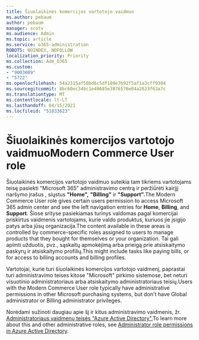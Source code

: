 ```yaml
---
title: Šiuolaikinės komercijos vartotojo vaidmuo
ms.author: pebaum
author: pebaum
manager: scotv
ms.audience: Admin
ms.topic: article
ms.service: o365-administration
ROBOTS: NOINDEX, NOFOLLOW
localization_priority: Priority
ms.collection: Adm_O365
ms.custom:
- "9003009"
- "5722"
ms.openlocfilehash: 54a2315af50bd6c5df189e7b92f5af1a3cff9304
ms.sourcegitcommit: 8bc60ec34bc1e40685e3976576e04a2623f63a7c
ms.translationtype: MT
ms.contentlocale: lt-LT
ms.lasthandoff: 04/15/2021
ms.locfileid: "51833623"
---
```

# <a name="modern-commerce-user-role"></a><span data-ttu-id="19e4c-102">Šiuolaikinės komercijos vartotojo vaidmuo</span><span class="sxs-lookup"><span data-stu-id="19e4c-102">Modern Commerce User role</span></span>

<span data-ttu-id="19e4c-103">Šiuolaikinės komercijos vartotojo vaidmuo suteikia tam tikriems vartotojams teisę pasiekti "Microsoft 365" administravimo centrą ir peržiūrėti kairįjį naršymo įrašus , siųstus **"Home",** **"Billing"** ir **"Support".**</span><span class="sxs-lookup"><span data-stu-id="19e4c-103">The Modern Commerce User role gives certain users permission to access Microsoft 365 admin center and see the left navigation entries for **Home**, **Billing**, and **Support**.</span></span> <span data-ttu-id="19e4c-104">Šiose srityse pasiekiamas turinys valdomas pagal komercijai priskirtus vaidmenis vartotojams, kurie valdo produktus, kuriuos jie įsigijo patys arba jūsų organizacija.</span><span class="sxs-lookup"><span data-stu-id="19e4c-104">The content available in these areas is controlled by commerce-specific roles assigned to users to manage products that they bought for themselves or your organization.</span></span> <span data-ttu-id="19e4c-105">Tai gali apimti užduotis, pvz., sąskaitų apmokėjimą arba prieigą prie atsiskaitymo paskyrų ir atsiskaitymo profilių.</span><span class="sxs-lookup"><span data-stu-id="19e4c-105">This might include tasks like paying bills, or for access to billing accounts and billing profiles.</span></span>

<span data-ttu-id="19e4c-106">Vartotojai, kurie turi šiuolaikinės komercijos vartotojo vaidmenį, paprastai turi administravimo teises kitose "Microsoft" pirkimo sistemose, bet neturi visuotinio administratoriaus arba atsiskaitymo administratoriaus teisių.</span><span class="sxs-lookup"><span data-stu-id="19e4c-106">Users with the Modern Commerce User role typically have administrative permissions in other Microsoft purchasing systems, but don't have Global administrator or Billing administrator privileges.</span></span>

<span data-ttu-id="19e4c-107">Norėdami sužinoti daugiau apie šį ir kitus administravimo vaidmenis, žr. [Administratoriaus vaidmenų teisės "Azure Active Directory".](https://docs.microsoft.com/azure/active-directory/users-groups-roles/directory-assign-admin-roles#modern-commerce-administrator)</span><span class="sxs-lookup"><span data-stu-id="19e4c-107">To learn more about this and other administrative roles, see [Administrator role permissions in Azure Active Directory](https://docs.microsoft.com/azure/active-directory/users-groups-roles/directory-assign-admin-roles#modern-commerce-administrator).</span></span>